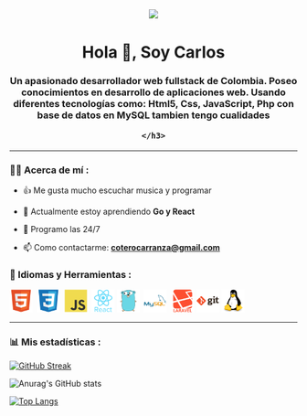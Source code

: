 <div id="header" align="center">
    <img src="https://media.giphy.com/media/jTNG3RF6EwbkpD4LZx/giphy.gif" width="200" />
    <h1 align="center">Hola 👋, Soy Carlos</h1>
    <h3 align="center">Un apasionado desarrollador web fullstack de Colombia. 
        Poseo conocimientos en desarrollo de aplicaciones web. Usando
        diferentes tecnologías como: Html5, Css, JavaScript,
        Php con base de datos en MySQL tambien tengo cualidades
        
    </h3>
</div>


---

### 👨‍💻 Acerca de mí :

- 👍 Me gusta mucho escuchar musica y programar

- 🌱 Actualmente estoy aprendiendo **Go y React**

- 💬 Programo las 24/7

- 📫 Como contactarme: **coterocarranza@gmail.com**





<div align="left">
    <h3>🔨 Idiomas y Herramientas :</h3>
    <div>
        <img src="https://github.com/devicons/devicon/blob/master/icons/html5/html5-original.svg" title="HTML5" alt="HTML" width="40" height="40"/>&nbsp;
        <img src="https://github.com/devicons/devicon/blob/master/icons/css3/css3-original.svg"  title="CSS3" alt="CSS" width="40" height="40"/>&nbsp;
        <img src="https://github.com/devicons/devicon/blob/master/icons/javascript/javascript-original.svg" title="JavaScript" alt="JavaScript" width="40" height="40"/>&nbsp;
        <img src="https://github.com/devicons/devicon/blob/master/icons/react/react-original-wordmark.svg" title="React" alt="React" width="40" height="40"/>
        <img src="https://github.com/devicons/devicon/blob/master/icons/go/go-original.svg" title="Go" **alt="Go" width="40" height="40"/>&nbsp;
        <img src="https://github.com/devicons/devicon/blob/master/icons/mysql/mysql-original-wordmark.svg" title="MySQL"  alt="MySQL" width="40" height="40"/>&nbsp;
        <img src="https://github.com/devicons/devicon/blob/master/icons/laravel/laravel-plain-wordmark.svg" title="Laravel" **alt="Laravel" width="40" height="40"/>
        <img src="https://github.com/devicons/devicon/blob/master/icons/git/git-original-wordmark.svg" title="Git" **alt="Git" width="40" height="40"/>
        <img src="https://raw.githubusercontent.com/devicons/devicon/1119b9f84c0290e0f0b38982099a2bd027a48bf1/icons/linux/linux-original.svg" title="Linux" alt="Linuxx" width="40" height="40"/>
      </div>
</div>

---

### 📊 Mis estadísticas :

[![GitHub Streak](http://github-readme-streak-stats.herokuapp.com?user=OteroG-27&theme=react&hide_border=true&locale=es)](https://git.io/streak-stats)

![Anurag's GitHub stats](https://github-readme-stats.vercel.app/api?username=OteroG-27&show_icons=true&theme=react&hide_border=true)

[![Top Langs](https://github-readme-stats.vercel.app/api/top-langs/?username=OteroG-27&layout=compact&theme=react&hide_border=true)](https://github.com/anuraghazra/github-readme-stats)
